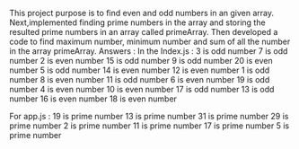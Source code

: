 This project purpose is to find even and odd numbers in an given array.
Next,implemented finding prime numbers in the array and storing the resulted prime numbers in an array called primeArray.
Then developed a code to find maximum number, minimum number and sum of all the number in the array primeArray.
Answers : 
In the Index.js :
3 is odd number
7 is odd number
2 is even number
15 is odd number
9 is odd number
20 is even number
5 is odd number
14 is even number
12 is even number
1 is odd number
8 is even number
11 is odd number
6 is even number
19 is odd number
4 is even number
10 is even number
17 is odd number
13 is odd number
16 is even number
18 is even number

For app.js :
19 is prime number
13 is prime number
31 is prime number
29 is prime number
2 is prime number
11 is prime number
17 is prime number
5 is prime number

